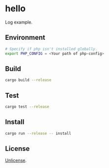 # hello

Log example.

## Environment

```bash
# Specify if php isn't installed globally.
export PHP_CONFIG = <Your path of php-config>
```

## Build

```bash
cargo build --release
```

## Test

```bash
cargo test --release
```

## Install

```bash
cargo run --release -- install
```

## License

[Unlicense](https://github.com/jmjoy/phper/blob/master/LICENSE).
